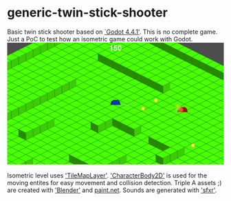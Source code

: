 # generic-twin-stick-shooter
Basic twin stick shooter based on [`Godot 4.4.1'](https://godotengine.org/).
This is no complete game. Just a PoC to test how an isometric game could work with Godot.
![Screenshot](screenshot/inGame.jpg)

Isometric level uses ['TileMapLayer'](https://docs.godotengine.org/en/stable/classes/class_tilemaplayer.html).
['CharacterBody2D'](https://docs.godotengine.org/en/stable/classes/class_characterbody2d.html) is used for the moving entites for easy movement and collision detection.
Triple A assets ;) are created with ['Blender'](https://www.blender.org) and [paint.net](https://www.getpaint.net/).
Sounds are generated with ['sfxr'](https://www.drpetter.se/project_sfxr.html).
